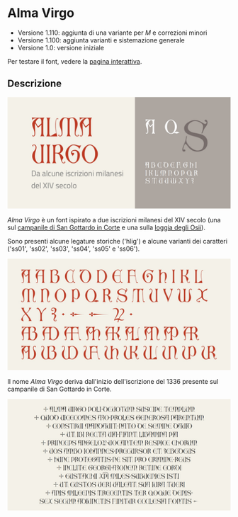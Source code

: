 # Alma Virgo
* Versione 1.110: aggiunta di una variante per _M_ e correzioni minori
* Versione 1.100: aggiunta varianti e sistemazione generale
* Versione 1.0: versione iniziale

Per testare il font, vedere la [pagina interattiva](https://m-casanova.github.io/AlmaVirgo/).

## Descrizione
![image](alma_virgo.jpg)

_Alma Virgo_ è un font ispirato a due iscrizioni milanesi del XIV secolo
(una sul [campanile di San Gottardo in Corte](https://commons.wikimedia.org/wiki/File:7175_-_Milano_-_Dedica_di_San_Gottardo_in_Corte_datata_1336_-_Foto_Giovanni_Dall%27Orto,_26-Feb-2008.jpg)
e una sulla [loggia degli Osii](https://commons.wikimedia.org/wiki/File:4886_-_Milano_-_Loggia_degli_Osii_-_Foto_Giovanni_Dall%27Orto,_23-Jan-2008.jpg)).

Sono presenti alcune legature storiche ('hlig') e alcune varianti dei caratteri ('ss01', 'ss02', 'ss03', 'ss04', 'ss05' e 'ss06').

![image](alma_virgo_1.jpg)

Il nome _Alma Virgo_ deriva dall'inizio dell'iscrizione del 1336 presente sul campanile di San Gottardo in Corte.

![image](alma_virgo_2.jpg)
